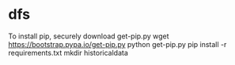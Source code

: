 # dfs
To install pip, securely download get-pip.py
wget https://bootstrap.pypa.io/get-pip.py
python get-pip.py
pip install -r requirements.txt
mkdir historicaldata

